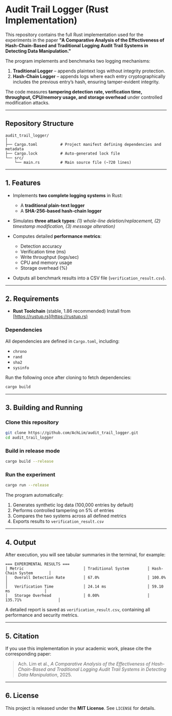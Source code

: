 # Audit Trail Logger (Rust Implementation)

This repository contains the full Rust implementation used for the experiments in the paper
**"A Comparative Analysis of the Effectiveness of Hash-Chain-Based and Traditional Logging Audit Trail Systems in Detecting Data Manipulation."**

The program implements and benchmarks two logging mechanisms:

1. **Traditional Logger** – appends plaintext logs without integrity protection.
2. **Hash-Chain Logger** – appends logs where each entry cryptographically includes the previous entry’s hash, ensuring tamper-evident integrity.

The code measures **tampering detection rate, verification time, throughput, CPU/memory usage, and storage overhead** under controlled modification attacks.

---

## Repository Structure

```
audit_trail_logger/
│
├── Cargo.toml          # Project manifest defining dependencies and metadata
├── Cargo.lock          # Auto-generated lock file
└── src/
    └── main.rs         # Main source file (~720 lines)
```

---

## 1. Features

* Implements **two complete logging systems** in Rust:

  * A **traditional plain-text logger**
  * A **SHA-256-based hash-chain logger**
* Simulates **three attack types**:
  *(1) whole-line deletion/replacement, (2) timestamp modification, (3) message alteration)*
* Computes detailed **performance metrics**:

  * Detection accuracy
  * Verification time (ms)
  * Write throughput (logs/sec)
  * CPU and memory usage
  * Storage overhead (%)
* Outputs all benchmark results into a CSV file (`verification_result.csv`).

---

## 2. Requirements

* **Rust Toolchain** (stable, 1.86 recommended)
  Install from [https://rustup.rs](https://rustup.rs)

### Dependencies

All dependencies are defined in `Cargo.toml`, including:

* `chrono`
* `rand`
* `sha2`
* `sysinfo`

Run the following once after cloning to fetch dependencies:

```bash
cargo build
```

---

## 3. Building and Running

### Clone this repository

```bash
git clone https://github.com/AchLim/audit_trail_logger.git
cd audit_trail_logger
```

### Build in release mode

```bash
cargo build --release
```

### Run the experiment

```bash
cargo run --release
```

The program automatically:

1. Generates synthetic log data (100,000 entries by default)
2. Performs controlled tampering on 5% of entries
3. Compares the two systems across all defined metrics
4. Exports results to `verification_result.csv`

---

## 4. Output

After execution, you will see tabular summaries in the terminal, for example:

```
=== EXPERIMENTAL RESULTS ===
│ Metric                          │ Traditional System        │ Hash-Chain System       │
│   Overall Detection Rate        │ 67.0%                     │ 100.0%                 │
│   Verification Time             │ 24.14 ms                  │ 59.10 ms               │
│   Storage Overhead              │ 0.00%                     │ 135.71%                │
```

A detailed report is saved as `verification_result.csv`, containing all performance and security metrics.

---

## 5. Citation

If you use this implementation in your academic work, please cite the corresponding paper:

> Ach. Lim et al., *A Comparative Analysis of the Effectiveness of Hash-Chain-Based and Traditional Logging Audit Trail Systems in Detecting Data Manipulation*, 2025.

---

## 6. License

This project is released under the **MIT License**. See `LICENSE` for details.
